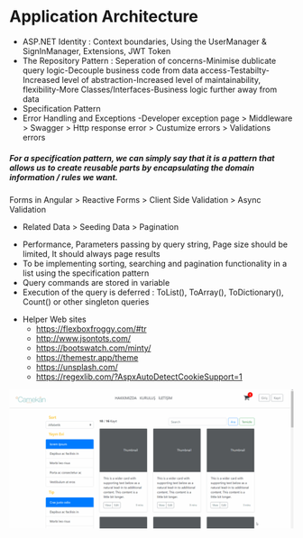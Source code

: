 
# Application Architecture
* ASP.NET Identity : Context boundaries, Using the UserManager & SignInManager, Extensions, JWT Token
* The Repository Pattern : Seperation of concerns-Minimise dublicate query logic-Decouple business code from data access-Testabilty-Increased level of abstraction-Increased level of maintainability, flexibility-More Classes/Interfaces-Business logic further away from data <br>
* Specification Pattern
* Error Handling and Exceptions
    -Developer exception page > Middleware > Swagger > Http response error > Custumize errors > Validations errors
##### For a specification pattern, we can simply say that it is a pattern that allows us to create reusable parts by encapsulating the domain information / rules we want.
Forms in Angular > Reactive Forms > Client Side Validation > Async Validation
* Related Data > Seeding Data > Pagination
- Performance, Parameters passing by query string, Page size should be limited, It should always page results
- To be implementing sorting, searching and pagination functionality in a list using the specification pattern
- Query commands are stored in variable
- Execution of the query is deferred : ToList(), ToArray(), ToDictionary(), Count() or other singleton queries
* Helper Web sites
    - https://flexboxfroggy.com/#tr
    - http://www.jsontots.com/
    - https://bootswatch.com/minty/
    - https://themestr.app/theme
    - https://unsplash.com/
    - https://regexlib.com/?AspxAutoDetectCookieSupport=1

![APP](https://github.com/NisanurBulut/Camekan/blob/master/Trailer.gif)